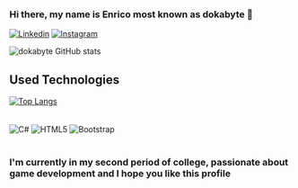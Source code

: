 ### Hi there, my name is Enrico most known as dokabyte 👋

[![Linkedin](https://img.shields.io/badge/LinkedIn-0077B5?style=for-the-badge&logo=linkedin&logoColor=white)](https://www.linkedin.com/in/enrico-salerno-714775268/)
[![Instagram](https://img.shields.io/badge/Instagram-E4405F?style=for-the-badge&logo=instagram&logoColor=white)](https://www.instagram.com/kikrno/)


![dokabyte GitHub stats](https://github-readme-stats.vercel.app/api?username=dokabyte&show_icons=true&theme=dark)


## Used Technologies 

[![Top Langs](https://github-readme-stats.vercel.app/api/top-langs/?username=dokabyte)](https://github.com/dokabyte/github-readme-stats)

<div style="display: inline_block"><br/>
  <img align="center" alt="C#" src="https://img.shields.io/badge/C%23-239120?style=for-the-badge&logo=c-sharp&logoColor=white" />
  <img align="center" alt="HTML5" src="https://img.shields.io/badge/HTML5-E34F26?style=for-the-badge&logo=html5&logoColor=white" />
  <img align="center" alt="Bootstrap" src="https://img.shields.io/badge/Bootstrap-563D7C?style=for-the-badge&logo=bootstrap&logoColor=white" />
</div><br/>

### I'm currently in my second period of college, passionate about game development and I hope you like this profile





